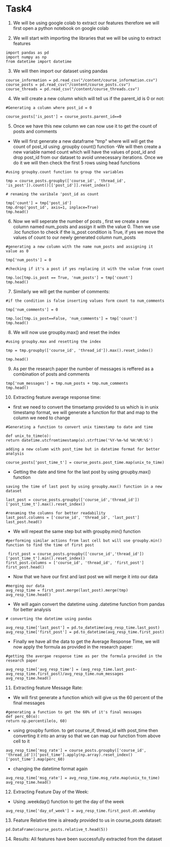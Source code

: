 # Task4

1. We will be using google colab to extract our features therefore we will first open a python notebook on google colab

2. We will start with importing the libraries that we will be using to extract features
```
import pandas as pd
import numpy as np 
from datetime import datetime
```

3. We will then import our dataset using pandas
```
course_information = pd.read_csv("/content/course_information.csv")
course_posts = pd.read_csv("/content/course_posts.csv")
course_threads = pd.read_csv("/content/course_threads.csv")
```

4. We will create a new column which will tell us if the parent_id is 0 or not:
```
#Generating a column where post_id = 0

course_posts['is_post'] = course_posts.parent_id==0
```
5. Once we have this new column we can now use it to get the count of posts and comments
  - We will first generate a new dataframe "tmp" where will will get the count of post_id using .groupby count() function
  -We will then create a new variable named count which will have the values of post_id and drop post_id from our dataset to avoid unnecessary iterations. Once we      do it we will then check the first 5 rows using head functions
```
#using groupby.count function to group the variables 

tmp = course_posts.groupby(['course_id', 'thread_id', 'is_post']).count()[['post_id']].reset_index()

# renaming the varibale 'post_id as count

tmp['count'] = tmp['post_id']
tmp.drop('post_id', axis=1, inplace=True)
tmp.head()
```

6. Now we will seperate the number of posts , first we create a new column named num_posts and assign it with the value 0. Then we use .loc function to check if the is_post condition is True, if yes we move the values of count to our newly generated column num_posts
```
#generating a new column with the name num_posts and assigning it value as 0

tmp['num_posts'] = 0

#checking if it's a post if yes replacing it with the value from count

tmp.loc[tmp.is_post == True, 'num_posts'] = tmp['count']
tmp.head()
```

7. Similarly we will get the number of comments:
```
#if the condition is false inserting values form count to num_comments

tmp['num_comments'] = 0

tmp.loc[tmp.is_post==False, 'num_comments'] = tmp['count']
tmp.head()
```

8. We will now use groupby.max() and reset the index
```
#using groupby.max and resetting the index

tmp = tmp.groupby(['course_id', 'thread_id']).max().reset_index()

tmp.head()

```
9. As per the research paper the number of messages is reffered as a combination of posts and comments
```
tmp['num_messages'] = tmp.num_posts + tmp.num_comments
tmp.head()
```

10. Extracting feature average response time:
  - first we need to convert the timsetamp provided to us which is in unix timestamp format, we will generate a function for that and map to the column we need to       change
  ```
  #Generating a function to convert unix timestamp to date and time

  def unix_to_time(o):
  return datetime.utcfromtimestamp(o).strftime('%Y-%m-%d %H:%M:%S')
  
  adding a new column with post_time but in datetime format for better analysis

  course_posts['post_time_t'] = course_posts.post_time.map(unix_to_time)

  ```

  - Getting the date and time for the last post by using groupby.max() function
  ```
  saving the time of last post by using groupby.max() function in a new dataset

  last_post = course_posts.groupby(['course_id','thread_id'])['post_time_t'].max().reset_index()

  #renaming the columns for better readability
  last_post.columns = ['course_id', 'thread_id', 'last_post']
  last_post.head()
  ```
  
  - We will repeat the same step but with groupby.min() function
  ```
  #performing similar actions from last cell but will use groupby.min() function to find the time of first post

   first_post = course_posts.groupby(['course_id','thread_id'])['post_time_t'].min().reset_index()
  first_post.columns = ['course_id', 'thread_id', 'first_post']
  first_post.head()
  ```
  
  - Now that we have our first and last post we will merge it into our data
  ```
  #merging our data 
  avg_resp_time = first_post.merge(last_post).merge(tmp)
  avg_resp_time.head()
  ```
  
  - We will again convert the datetime using .datetime function from pandas for better analysis
  ```
  # converting the datetime using pandas

  avg_resp_time['last_post'] = pd.to_datetime(avg_resp_time.last_post)
  avg_resp_time['first_post'] = pd.to_datetime(avg_resp_time.first_post)
  ```
  - Finally we have all the data to get the Average Response Time, we will now apply the formula as provided in the research paper:
  ```
  #getting the avergae response time as per the formula provided in the research paper

  avg_resp_time['avg_resp_time'] = (avg_resp_time.last_post-avg_resp_time.first_post)/avg_resp_time.num_messages
  avg_resp_time.head()
  ```
  
11. Extracting feature Message Rate:
  - We will first generate a function which will give us the 60 percent of the final messages
  ```
  #generating a function to get the 60% of it's final messages
  def perc_60(o):
  return np.percentile(o, 60)
  ```
  - using groupby funtion. to get course_if, thread_id with post_time then converting it into an array so that we can map our function from above cell to it
  ```
  avg_resp_time['msg_rate'] = course_posts.groupby(['course_id', 'thread_id'])['post_time'].apply(np.array).reset_index()['post_time'].map(perc_60)
  ```
  - changing the datetime format again
  ```
  avg_resp_time['msg_rate'] = avg_resp_time.msg_rate.map(unix_to_time)
  avg_resp_time.head()
  ```
12. Extracting Feature Day of the Week:
- Using .weekday() function to get the day of the week 
```
avg_resp_time['day_of_week'] = avg_resp_time.first_post.dt.weekday
```
13. Feature Relative time is already provided to us in course_posts dataset:
```
pd.DataFrame(course_posts.relative_t.head(5))
```
14. Results: All features have been successfully extracted from the dataset
